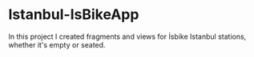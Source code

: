 # Istanbul-IsBikeApp
In this project I created fragments and views for İsbike Istanbul stations, whether it's empty or seated.
